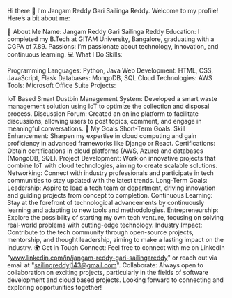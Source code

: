 Hi there 👋
I'm Jangam Reddy Gari Sailinga Reddy. Welcome to my profile! Here’s a bit about me:

🌟 About Me
Name: Jangam Reddy Gari Sailinga Reddy
Education: I completed my B.Tech at GITAM University, Bangalore, graduating with a CGPA of 7.89.
Passions: I’m passionate about technology, innovation, and continuous learning.
💻 What I Do
Skills:

Programming Languages: Python, Java
Web Development: HTML, CSS, JavaScript, Flask
Databases: MongoDB, SQL
Cloud Technologies:  AWS
Tools: Microsoft Office Suite
Projects:

IoT Based Smart Dustbin Management System: Developed a smart waste management solution using IoT to optimize the collection and disposal process.
Discussion Forum: Created an online platform to facilitate discussions, allowing users to post topics, comment, and engage in meaningful conversations.
🚀 My Goals
Short-Term Goals: 
Skill Enhancement: Sharpen my expertise in cloud computing and gain proficiency in advanced frameworks like Django or React.
Certifications: Obtain certifications in cloud platforms (AWS, Azure) and databases (MongoDB, SQL).
Project Development: Work on innovative projects that combine IoT with cloud technologies, aiming to create scalable solutions.
Networking: Connect with industry professionals and participate in tech communities to stay updated with the latest trends.
Long-Term Goals: 
Leadership: Aspire to lead a tech team or department, driving innovation and guiding projects from concept to completion.
Continuous Learning: Stay at the forefront of technological advancements by continuously learning and adapting to new tools and methodologies.
Entrepreneurship: Explore the possibility of starting my own tech venture, focusing on solving real-world problems with cutting-edge technology.
Industry Impact: Contribute to the tech community through open-source projects, mentorship, and thought leadership, aiming to make a lasting impact on the industry.
🌍 Get in Touch
Connect: Feel free to connect with me on LinkedIn "www.linkedin.com/in/jangam-reddy-gari-sailingareddy" or reach out via email at "sailingreddyj143@gmail.com".
Collaborate: Always open to collaboration on exciting projects, particularly in the fields of software development and cloud based projects.
Looking forward to connecting and exploring opportunities together!
